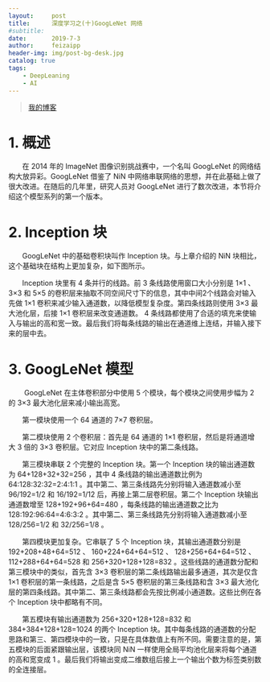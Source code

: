 ```yaml
---
layout:     post
title:      深度学习之(十)GoogLeNet 网络
#subtitle:  
date:       2019-7-3
author:     feizaipp
header-img: img/post-bg-desk.jpg
catalog: true
tags:
    - DeepLeaning
    - AI
---
```


> [我的博客](http://feizaipp.github.io)

# 1. 概述
&#160; &#160; &#160; &#160;在 2014 年的 ImageNet 图像识别挑战赛中，一个名叫 GoogLeNet 的网络结构大放异彩。GoogLeNet 借鉴了 NiN 中网络串联网络的思想，并在此基础上做了很大改进。在随后的几年里，研究人员对 GoogLeNet 进行了数次改进，本节将介绍这个模型系列的第一个版本。

# 2. Inception 块
&#160; &#160; &#160; &#160;GoogLeNet 中的基础卷积块叫作 Inception 块。与上章介绍的 NiN 块相比，这个基础块在结构上更加复杂，如下图所示。

&#160; &#160; &#160; &#160;Inception 块里有 4 条并行的线路。前 3 条线路使用窗口大小分别是 1×1 、 3×3 和 5×5 的卷积层来抽取不同空间尺寸下的信息，其中中间2个线路会对输入先做 1×1 卷积来减少输入通道数，以降低模型复杂度。第四条线路则使用 3×3 最大池化层，后接 1×1 卷积层来改变通道数。 4 条线路都使用了合适的填充来使输入与输出的高和宽一致。最后我们将每条线路的输出在通道维上连结，并输入接下来的层中去。

# 3. GoogLeNet 模型
&#160; &#160; &#160; &#160; GoogLeNet 在主体卷积部分中使用 5 个模块，每个模块之间使用步幅为 2 的 3×3 最大池化层来减小输出高宽。

&#160; &#160; &#160; &#160;第一模块使用一个 64 通道的 7×7 卷积层。

&#160; &#160; &#160; &#160;第二模块使用 2 个卷积层：首先是 64 通道的 1×1 卷积层，然后是将通道增大 3 倍的 3×3 卷积层。它对应 Inception 块中的第二条线路。

&#160; &#160; &#160; &#160;第三模块串联 2 个完整的 Inception 块。第一个 Inception 块的输出通道数为 64+128+32+32=256 ，其中 4 条线路的输出通道数比例为 64:128:32:32=2:4:1:1 。其中第二、第三条线路先分别将输入通道数减小至 96/192=1/2 和 16/192=1/12 后，再接上第二层卷积层。第二个 Inception 块输出通道数增至 128+192+96+64=480 ，每条线路的输出通道数之比为 128:192:96:64=4:6:3:2 。其中第二、第三条线路先分别将输入通道数减小至 128/256=1/2 和 32/256=1/8 。

&#160; &#160; &#160; &#160;第四模块更加复杂。它串联了 5 个 Inception 块，其输出通道数分别是 192+208+48+64=512 、 160+224+64+64=512 、 128+256+64+64=512 、 112+288+64+64=528 和 256+320+128+128=832 。这些线路的通道数分配和第三模块中的类似，首先含 3×3 卷积层的第二条线路输出最多通道，其次是仅含 1×1 卷积层的第一条线路，之后是含 5×5 卷积层的第三条线路和含 3×3 最大池化层的第四条线路。其中第二、第三条线路都会先按比例减小通道数。这些比例在各个 Inception 块中都略有不同。

&#160; &#160; &#160; &#160;第五模块有输出通道数为 256+320+128+128=832 和 384+384+128+128=1024 的两个 Inception 块。其中每条线路的通道数的分配思路和第三、第四模块中的一致，只是在具体数值上有所不同。需要注意的是，第五模块的后面紧跟输出层，该模块同 NiN 一样使用全局平均池化层来将每个通道的高和宽变成 1 。最后我们将输出变成二维数组后接上一个输出个数为标签类别数的全连接层。